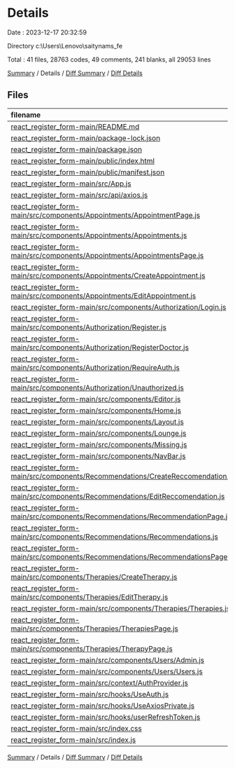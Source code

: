 # Details

Date : 2023-12-17 20:32:59

Directory c:\\Users\\Lenovo\\saitynams_fe

Total : 41 files,  28763 codes, 49 comments, 241 blanks, all 29053 lines

[Summary](results.md) / Details / [Diff Summary](diff.md) / [Diff Details](diff-details.md)

## Files
| filename | language | code | comment | blank | total |
| :--- | :--- | ---: | ---: | ---: | ---: |
| [react_register_form-main/README.md](/react_register_form-main/README.md) | Markdown | 9 | 0 | 9 | 18 |
| [react_register_form-main/package-lock.json](/react_register_form-main/package-lock.json) | JSON | 27,205 | 0 | 1 | 27,206 |
| [react_register_form-main/package.json](/react_register_form-main/package.json) | JSON | 40 | 0 | 1 | 41 |
| [react_register_form-main/public/index.html](/react_register_form-main/public/index.html) | HTML | 17 | 23 | 3 | 43 |
| [react_register_form-main/public/manifest.json](/react_register_form-main/public/manifest.json) | JSON | 25 | 0 | 1 | 26 |
| [react_register_form-main/src/App.js](/react_register_form-main/src/App.js) | JavaScript | 60 | 0 | 11 | 71 |
| [react_register_form-main/src/api/axios.js](/react_register_form-main/src/api/axios.js) | JavaScript | 10 | 0 | 2 | 12 |
| [react_register_form-main/src/components/Appointments/AppointmentPage.js](/react_register_form-main/src/components/Appointments/AppointmentPage.js) | JavaScript | 45 | 1 | 8 | 54 |
| [react_register_form-main/src/components/Appointments/Appointments.js](/react_register_form-main/src/components/Appointments/Appointments.js) | JavaScript | 84 | 4 | 10 | 98 |
| [react_register_form-main/src/components/Appointments/AppointmentsPage.js](/react_register_form-main/src/components/Appointments/AppointmentsPage.js) | JavaScript | 15 | 0 | 3 | 18 |
| [react_register_form-main/src/components/Appointments/CreateAppointment.js](/react_register_form-main/src/components/Appointments/CreateAppointment.js) | JavaScript | 0 | 0 | 1 | 1 |
| [react_register_form-main/src/components/Appointments/EditAppointment.js](/react_register_form-main/src/components/Appointments/EditAppointment.js) | JavaScript | 0 | 0 | 1 | 1 |
| [react_register_form-main/src/components/Authorization/Login.js](/react_register_form-main/src/components/Authorization/Login.js) | JavaScript | 91 | 1 | 13 | 105 |
| [react_register_form-main/src/components/Authorization/Register.js](/react_register_form-main/src/components/Authorization/Register.js) | JavaScript | 200 | 4 | 22 | 226 |
| [react_register_form-main/src/components/Authorization/RegisterDoctor.js](/react_register_form-main/src/components/Authorization/RegisterDoctor.js) | JavaScript | 197 | 4 | 24 | 225 |
| [react_register_form-main/src/components/Authorization/RequireAuth.js](/react_register_form-main/src/components/Authorization/RequireAuth.js) | JavaScript | 15 | 0 | 4 | 19 |
| [react_register_form-main/src/components/Authorization/Unauthorized.js](/react_register_form-main/src/components/Authorization/Unauthorized.js) | JavaScript | 16 | 0 | 4 | 20 |
| [react_register_form-main/src/components/Editor.js](/react_register_form-main/src/components/Editor.js) | JavaScript | 12 | 0 | 2 | 14 |
| [react_register_form-main/src/components/Home.js](/react_register_form-main/src/components/Home.js) | JavaScript | 12 | 0 | 4 | 16 |
| [react_register_form-main/src/components/Layout.js](/react_register_form-main/src/components/Layout.js) | JavaScript | 9 | 0 | 2 | 11 |
| [react_register_form-main/src/components/Lounge.js](/react_register_form-main/src/components/Lounge.js) | JavaScript | 12 | 0 | 2 | 14 |
| [react_register_form-main/src/components/Missing.js](/react_register_form-main/src/components/Missing.js) | JavaScript | 13 | 0 | 2 | 15 |
| [react_register_form-main/src/components/NavBar.js](/react_register_form-main/src/components/NavBar.js) | JavaScript | 30 | 2 | 7 | 39 |
| [react_register_form-main/src/components/Recommendations/CreateReccomendation.js](/react_register_form-main/src/components/Recommendations/CreateReccomendation.js) | JavaScript | 0 | 0 | 1 | 1 |
| [react_register_form-main/src/components/Recommendations/EditReccomendation.js](/react_register_form-main/src/components/Recommendations/EditReccomendation.js) | JavaScript | 0 | 0 | 1 | 1 |
| [react_register_form-main/src/components/Recommendations/RecommendationPage.js](/react_register_form-main/src/components/Recommendations/RecommendationPage.js) | JavaScript | 37 | 1 | 5 | 43 |
| [react_register_form-main/src/components/Recommendations/Recommendations.js](/react_register_form-main/src/components/Recommendations/Recommendations.js) | JavaScript | 84 | 4 | 10 | 98 |
| [react_register_form-main/src/components/Recommendations/RecommendationsPage.js](/react_register_form-main/src/components/Recommendations/RecommendationsPage.js) | JavaScript | 15 | 0 | 3 | 18 |
| [react_register_form-main/src/components/Therapies/CreateTherapy.js](/react_register_form-main/src/components/Therapies/CreateTherapy.js) | JavaScript | 0 | 0 | 1 | 1 |
| [react_register_form-main/src/components/Therapies/EditTherapy.js](/react_register_form-main/src/components/Therapies/EditTherapy.js) | JavaScript | 0 | 0 | 1 | 1 |
| [react_register_form-main/src/components/Therapies/Therapies.js](/react_register_form-main/src/components/Therapies/Therapies.js) | JavaScript | 92 | 4 | 10 | 106 |
| [react_register_form-main/src/components/Therapies/TherapiesPage.js](/react_register_form-main/src/components/Therapies/TherapiesPage.js) | JavaScript | 13 | 0 | 2 | 15 |
| [react_register_form-main/src/components/Therapies/TherapyPage.js](/react_register_form-main/src/components/Therapies/TherapyPage.js) | JavaScript | 39 | 1 | 5 | 45 |
| [react_register_form-main/src/components/Users/Admin.js](/react_register_form-main/src/components/Users/Admin.js) | JavaScript | 13 | 0 | 2 | 15 |
| [react_register_form-main/src/components/Users/Users.js](/react_register_form-main/src/components/Users/Users.js) | JavaScript | 59 | 0 | 8 | 67 |
| [react_register_form-main/src/context/AuthProvider.js](/react_register_form-main/src/context/AuthProvider.js) | JavaScript | 11 | 0 | 4 | 15 |
| [react_register_form-main/src/hooks/UseAuth.js](/react_register_form-main/src/hooks/UseAuth.js) | JavaScript | 6 | 0 | 2 | 8 |
| [react_register_form-main/src/hooks/UseAxiosPrivate.js](/react_register_form-main/src/hooks/UseAxiosPrivate.js) | JavaScript | 37 | 0 | 7 | 44 |
| [react_register_form-main/src/hooks/userRefreshToken.js](/react_register_form-main/src/hooks/userRefreshToken.js) | JavaScript | 22 | 0 | 3 | 25 |
| [react_register_form-main/src/index.css](/react_register_form-main/src/index.css) | CSS | 200 | 0 | 38 | 238 |
| [react_register_form-main/src/index.js](/react_register_form-main/src/index.js) | JavaScript | 18 | 0 | 1 | 19 |

[Summary](results.md) / Details / [Diff Summary](diff.md) / [Diff Details](diff-details.md)